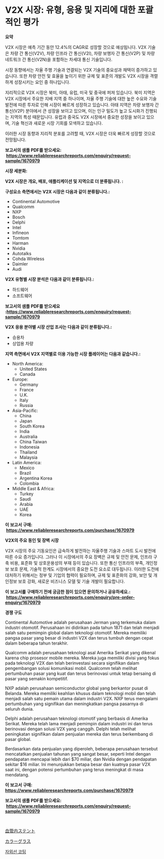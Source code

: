 <p><h1>V2X 시장: 유형, 응용 및 지리에 대한 포괄적인 평가</h1></p><p><strong>요약</strong></p>
<p><p>V2X 시장은 예측 기간 동안 12.4%의 CAGR로 성장할 것으로 예상됩니다. V2X 기술은 차량 간 통신(V2V), 차량 인프라 간 통신(V2I), 차량 보행자 간 통신(V2P) 및 차량 네트워크 간 통신(V2N)을 포함하는 차세대 통신 기술입니다.</p><p>시장 동향에서는 자율 주행 기술과 연결되는 V2X 기술의 중요성과 채택이 증가하고 있습니다. 또한 차량 안전 및 효율을 높이기 위한 규제 및 표준의 개발도 V2X 시장을 격렬하게 성장시키는 요인 중 하나입니다.</p><p>지리적으로 V2X 시장은 북미, 아태, 유럽, 미국 및 중국에 퍼져 있습니다. 북미 지역은 V2X 시장에서 주요한 지배 지역 중 하나이며, 자율 주행 기술에 대한 높은 수요와 기술 발전에 따른 투자로 인해 시장이 빠르게 성장하고 있습니다. 아태 지역은 차량 보행자 간 통신(V2P) 분야에서 큰 성장을 보이고 있으며, 이는 인구 밀도가 높고 도시화가 진행되는 지역의 특성 때문입니다. 유럽과 중국도 V2X 시장에서 중요한 성장을 보이고 있으며, 기술 혁신과 새로운 시장 기회를 모색하고 있습니다.</p><p>이러한 시장 동향과 지리적 분포를 고려할 때, V2X 시장은 더욱 빠르게 성장할 것으로 전망됩니다.</p></p>
<p><strong>보고서의 샘플 PDF를 받으세요: &nbsp;<a href="https://www.reliableresearchreports.com/enquiry/request-sample/1670979">https://www.reliableresearchreports.com/enquiry/request-sample/1670979</a></strong></p>
<p><strong>시장 세분화:</strong></p>
<p><strong> V2X 시장은 개요, 배포, 애플리케이션 및 지역으로 더 분류됩니다. :</strong></p>
<p><strong>구성요소 측면에서는 V2X 시장은 다음과 같이 분류됩니다.:</strong></p>
<p><ul><li>Continental Automotive</li><li>Qualcomm</li><li>NXP</li><li>Bosch</li><li>Delphi</li><li>Intel</li><li>Infineon</li><li>Tomtom</li><li>Harman</li><li>Nvidia</li><li>Autotalks</li><li>Cohda Wireless</li><li>Daimler</li><li>Audi</li></ul></p>
<p><strong> V2X 유형별 시장 분석은 다음과 같이 분류됩니다.:</strong></p>
<p><ul><li>하드웨어</li><li>소프트웨어</li></ul></p>
<p><strong>보고서의 샘플 PDF를 받으세요 :<a href="https://www.reliableresearchreports.com/enquiry/request-sample/1670979">https://www.reliableresearchreports.com/enquiry/request-sample/1670979</a></strong></p>
<p><strong> V2X 응용 분야별 시장 산업 조사는 다음과 같이 분류됩니다.:</strong></p>
<p><ul><li>승용차</li><li>상업용 차량</li></ul></p>
<p><strong>지역 측면에서 V2X 지역별로 이용 가능한 시장 플레이어는 다음과 같습니다.:</strong></p>
<p><ul>
    <li>
        North America:
        <ul>
            <li>United States</li>
            <li>Canada</li>
        </ul>
    </li>
    <li>
        Europe:
        <ul>
            <li>Germany</li>
            <li>France</li>
            <li>U.K.</li>
            <li>Italy</li>
            <li>Russia</li>
        </ul>
    </li>
    <li>
        Asia-Pacific:
        <ul>
            <li>China</li>
            <li>Japan</li>
            <li>South Korea</li>
            <li>India</li>
            <li>Australia</li>
            <li>China Taiwan</li>
            <li>Indonesia</li>
            <li>Thailand</li>
            <li>Malaysia</li>
        </ul>
    </li>
    <li>
        Latin America:
        <ul>
            <li>Mexico</li>
            <li>Brazil</li>
            <li>Argentina Korea</li>
            <li>Colombia</li>
        </ul>
    </li>
    <li>
        Middle East & Africa:
        <ul>
            <li>Turkey</li>
            <li>Saudi</li>
            <li>Arabia</li>
            <li>UAE</li>
            <li>Korea</li>
        </ul>
    </li>
    </ul></p>
<p><strong>이 보고서 구매: &nbsp;<a href="https://www.reliableresearchreports.com/purchase/1670979">https://www.reliableresearchreports.com/purchase/1670979</a></strong></p>
<p><strong>V2X의 주요 동인 및 장벽 시장</strong></p>
<p><p>V2X 시장의 주요 기동요인은 급속하게 발전하는 자율주행 기술과 스마트 도시 발전에 따른 수요 증가입니다. 그러나 이 시장에서의 주요 장벽은 규제 및 안전 문제, 인프라 구축 비용, 표준화 및 상호운용성의 부재 등이 있습니다. 또한 통신 인프라의 부족, 개인정보 보호 문제, 기술적 한계도 시장에서의 중요한 도전 요소로 대두됩니다. 이러한 도전에 대처하기 위해서는 정부 및 기업의 협력이 필요하며, 규제 및 표준화의 강화, 보안 및 개인정보 보호 강화, 새로운 비즈니스 모델 및 기술 개발이 필요합니다.</p></p>
<p><strong>이 보고서를 구매하기 전에 궁금한 점이 있으면 문의하거나 공유하세요.: &nbsp;<a href="https://www.reliableresearchreports.com/enquiry/pre-order-enquiry/1670979">https://www.reliableresearchreports.com/enquiry/pre-order-enquiry/1670979</a></strong></p>
<p><strong>경쟁 구도</strong></p>
<p><p>Continental Automotive adalah perusahaan Jerman yang terkemuka dalam industri otomotif. Perusahaan ini didirikan pada tahun 1871 dan telah menjadi salah satu pemimpin global dalam teknologi otomotif. Mereka memiliki pangsa pasar yang besar di industri V2X dan terus tumbuh dengan cepat dalam beberapa tahun terakhir.</p><p>Qualcomm adalah perusahaan teknologi asal Amerika Serikat yang dikenal karena chip prosesor mobile mereka. Mereka juga memiliki divisi yang fokus pada teknologi V2X dan telah berinvestasi secara signifikan dalam pengembangan solusi komunikasi mobil. Qualcomm telah melihat pertumbuhan pasar yang kuat dan terus berinovasi untuk tetap bersaing di pasar yang semakin kompetitif.</p><p>NXP adalah perusahaan semiconductor global yang berkantor pusat di Belanda. Mereka memiliki keahlian khusus dalam teknologi mobil dan telah menjadi salah satu pemain utama dalam industri V2X. NXP terus mengalami pertumbuhan yang signifikan dan meningkatkan pangsa pasarnya di seluruh dunia.</p><p>Delphi adalah perusahaan teknologi otomotif yang berbasis di Amerika Serikat. Mereka telah lama menjadi pemimpin dalam industri ini dan terus berinovasi dengan solusi V2X yang canggih. Delphi telah melihat peningkatan signifikan dalam penjualan mereka dan terus berkembang di pasar global.</p><p>Berdasarkan data penjualan yang diperoleh, beberapa perusahaan tersebut mencatatkan penjualan tahunan yang sangat besar, seperti Intel dengan pendapatan mencapai lebih dari $70 miliar, dan Nvidia dengan pendapatan sekitar $16 miliar. Ini menunjukkan betapa besar dan kuatnya pasar V2X saat ini, dengan potensi pertumbuhan yang terus meningkat di masa mendatang.</p></p>
<p><strong>이 보고서 구매: &nbsp; <a href="https://www.reliableresearchreports.com/purchase/1670979">https://www.reliableresearchreports.com/purchase/1670979</a></strong></p>
<p><strong>보고서의 샘플 PDF를 받으세요: &nbsp;<a href="https://www.reliableresearchreports.com/enquiry/request-sample/1670979">https://www.reliableresearchreports.com/enquiry/request-sample/1670979</a></strong><strong></strong></p>
<p>&nbsp;</p>
<p><p><a href="https://github.com/AaronVargas43/Market-Research-Report-List-1/blob/main/60820319120.md">血管内ステント</a></p><p><a href="https://github.com/CloydAbbott2023/Market-Research-Report-List-1/blob/main/60847909121.md">カラーグラス</a></p><p><a href="https://github.com/LanceOlsotn8978/Market-Research-Report-List-1/blob/main/59189258262.md">자외선 코팅</a></p></p>